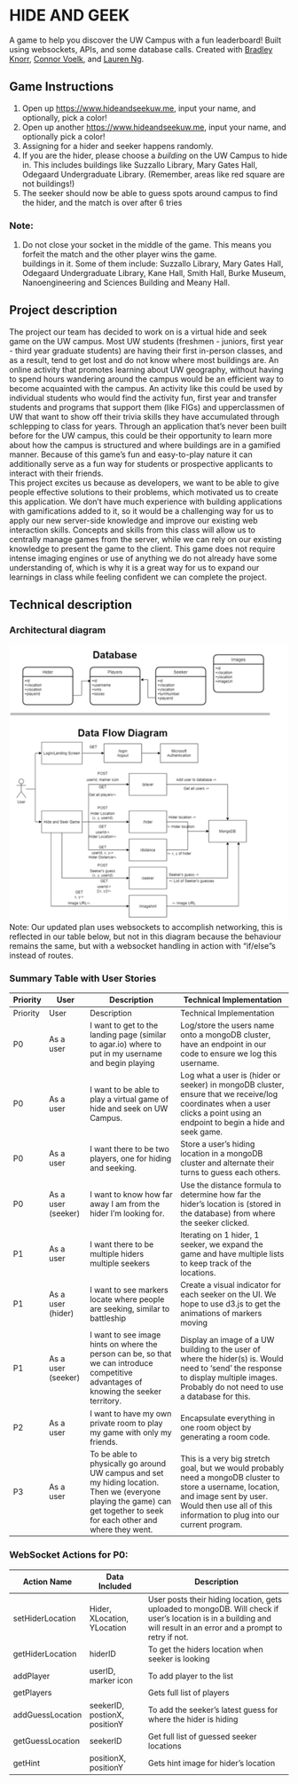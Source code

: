 # HIDE AND GEEK
A game to help you discover the UW Campus with a fun leaderboard! Built using websockets, APIs, and some database calls. Created with [Bradley Knorr](https://github.com/IamSuperB4), [Connor Voelk](https://github.com/connorvoelk), and [Lauren Ng](https://github.com/laurenng).

## Game Instructions
1. Open up https://www.hideandseekuw.me, input your name, and optionally, pick a color! <br>
2. Open up another https://www.hideandseekuw.me, input your name, and optionally pick a color! <br>
3. Assigning for a hider and seeker happens randomly. <br>
4. If you are the hider, please choose a *building* on the UW Campus to hide in. This includes buildings like Suzzallo Library, Mary Gates Hall, Odegaard Undergraduate Library. (Remember, areas like red square are not buildings!) <br>
5. The seeker should now be able to guess spots around campus to find the hider, and the match is over after 6 tries

### Note: <br> 
1. Do not close your socket in the middle of the game. This means you forfeit the match and the other player wins the game. <br>
buildings in it. Some of them include: Suzzallo Library, Mary Gates Hall, Odegaard Undergraduate Library, Kane Hall, Smith Hall, Burke Museum, Nanoengineering and Sciences Building and Meany Hall. <br>

## Project description
The project our team has decided to work on is a virtual hide and seek game on the UW  campus. Most UW students (freshmen - juniors, first year - third year graduate students) are having their first in-person classes, and as a result, tend to get lost and do not know where most buildings are. An online activity that promotes learning about UW geography, without having to spend hours wandering around the campus would be an efficient way to become acquainted with the campus. An activity like this could be used by individual students who would find the activity fun, first year and transfer students and programs that support them (like FIGs) and upperclassmen of UW that want to show off their trivia skills they have accumulated through schlepping to class for years. Through an application that’s never been built before for the UW campus, this could be their opportunity to learn more about how the campus is structured and where buildings are in a gamified manner. Because of this game’s fun and easy-to-play nature it can additionally serve as a fun way for students or prospective applicants to interact with their friends. 
<br>
This project excites us because as developers, we want to be able to give people effective solutions to their problems, which motivated us to create this application. We don’t have much experience with building applications with gamifications added to it, so it would be a challenging way for us to apply our new server-side knowledge and improve our existing web interaction skills. Concepts and skills from this class will allow us to centrally manage games from the server, while we can rely on our existing knowledge to present the game to the client. This game does not require intense imaging engines or use of anything we do not already have some understanding of, which is why it is a great way for us to expand our learnings in class while feeling confident we can complete the project.

## Technical description
### Architectural diagram
![public\images\archidiagram](public/images/archidiagram.png)
Note: Our updated plan uses websockets to accomplish networking, this is reflected in our table below, but not in this diagram because the behaviour remains the same, but with a websocket handling in action with “if/else”s instead of routes.
 
### Summary Table with User Stories
| Priority | User               | Description                                                                                                                                                                | Technical Implementation                                                                                                                                                                                      |
|----------|--------------------|----------------------------------------------------------------------------------------------------------------------------------------------------------------------------|---------------------------------------------------------------------------------------------------------------------------------------------------------------------------------------------------------------|
| Priority | User               | Description                                                                                                                                                                | Technical Implementation                                                                                                                                                                                      |
| P0       | As a user          | I want to get to the landing page (similar to agar.io) where to put in my username and begin playing                                                                       | Log/store the users name onto a mongoDB cluster, have an endpoint in our code to ensure we log this username.                                                                                                 |
| P0       | As a user          | I want to be able to play a virtual game of hide and seek on UW Campus.                                                                                                    | Log what a user is (hider or seeker) in mongoDB cluster, ensure that we receive/log coordinates when a user clicks a point using an endpoint to begin a hide and seek game.                                   |
| P0       | As a user          | I want there to be two players, one for hiding and seeking.                                                                                                                | Store a user’s hiding location in a mongoDB cluster and alternate their turns to guess each others.                                                                                                           |
| P0       | As a user (seeker) | I want to know how far away I am from the hider I’m looking for.                                                                                                           | Use the distance formula to determine how far the hider’s location is (stored in the database) from where the seeker clicked.                                                                                 |
| P1       | As a user          | I want there to be multiple hiders multiple seekers                                                                                                                        | Iterating on 1 hider, 1 seeker, we expand the game and have multiple lists to keep track of the locations.                                                                                                    |
| P1       | As a user (hider)  | I want to see markers locate where people are seeking, similar to battleship                                                                                               | Create a visual indicator for each seeker on the UI. We hope to use d3.js to get the animations of markers moving                                                                                             |
| P1       | As a user (seeker) | I want to see image hints on where the person can be, so that we can introduce competitive advantages of knowing the seeker territory.                                     | Display an image of a UW building to the user of where the hider(s) is. Would need to ‘send’ the response to display multiple images. Probably do not need to use a database for this.                        |
| P2       | As a user          | I want to have my own private room to play my game with only my friends.                                                                                                   | Encapsulate everything in one room object by generating a room code.                                                                                                                                          |
| P3       | As a user          | To be able to physically go around UW campus and set my hiding location. Then we (everyone playing the game) can get together to seek for each other and where they went.  | This is a very big stretch goal, but we would probably need a mongoDB cluster to store a username, location, and image sent by user. Would then use all of this information to plug into our current program. |

### WebSocket Actions for P0:
| Action Name      | Data Included                 | Description                                                                                                                                                          |
|------------------|-------------------------------|----------------------------------------------------------------------------------------------------------------------------------------------------------------------|
| setHiderLocation | Hider, XLocation, YLocation   | User posts their hiding location, gets uploaded to mongoDB. Will check if user’s location is in a building and will result in an error and a prompt to retry if not. |
| getHiderLocation | hiderID                       | To get the hiders location when seeker is looking                                                                                                                    |
| addPlayer        | userID, marker icon           | To add player to the list                                                                                                                                            |
| getPlayers       |                               | Gets full list of players                                                                                                                                            |
| addGuessLocation | seekerID, postionX, positionY | To add the seeker’s latest guess for where the hider is hiding                                                                                                       |
| getGuessLocation | seekerID                      | Get full list of guessed seeker locations                                                                                                                            |
| getHint          | positionX, positionY          | Gets hint image for hider’s location                                                                                                                                 |
